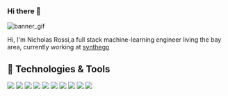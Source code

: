 ### Hi there 👋

![banner_gif](new_logo.gif)

Hi, I'm Nicholas Rossi,a full stack machine-learning engineer living the bay area, currently working at [synthego](https://www.synthego.com/)

  
## 🔧 Technologies & Tools
![](https://img.shields.io/badge/OS-Linux-informational?style=flat&logo=linux&logoColor=white&color=ff69b4)
![](https://img.shields.io/badge/Code-Python-informational?style=flat&logo=python&logoColor=white&color=ff69b4)
![](https://img.shields.io/badge/Code-JavaScript-informational?style=flat&logo=javascript&logoColor=white&color=ff69b4)
![](https://img.shields.io/badge/Shell-Bash-informational?style=flat&logo=gnu-bash&logoColor=white&color=ff69b4)
![](https://img.shields.io/badge/Tools-PostgreSQL-informational?style=flat&logo=postgresql&logoColor=white&color=ff69b4)
![](https://img.shields.io/badge/Tools-Keras-informational?style=flat&logo=Keras&logoColor=white&color=ff69b4)
![](https://img.shields.io/badge/Tools-TensorFlow-informational?style=flat&logo=TensorFlow&logoColor=white&color=ff69b4)
![](https://img.shields.io/badge/Tools-Pandas-informational?style=flat&logo=Pandas&logoColor=white&color=ff69b4)
![](https://img.shields.io/badge/Tools-CIRCLECI-informational?style=flat&logo=CIRCLECI&logoColor=white&color=ff69b4)
![](https://img.shields.io/badge/Cloud-AWS-informational?style=flat&logo=AWS&logoColor=white&color=ff69b4)


